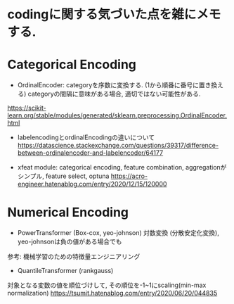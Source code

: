 # codingに関する気づいた点を雑にメモする.

# Categorical Encoding

- OrdinalEncoder: 
categoryを序数に変換する. (1から順番に番号に置き換える) 
categoryの間隔に意味がある場合, 適切ではない可能性がある.

https://scikit-learn.org/stable/modules/generated/sklearn.preprocessing.OrdinalEncoder.html

- labelencodingとordinalEncodingの違いについて
https://datascience.stackexchange.com/questions/39317/difference-between-ordinalencoder-and-labelencoder/64177

- xfeat module: 
categorical encoding, feature combination, aggregationがシンプル, feature select, optuna
https://acro-engineer.hatenablog.com/entry/2020/12/15/120000

# Numerical Encoding

- PowerTransformer (Box-cox, yeo-johnson)
対数変換 (分散安定化変換), yeo-johnsonは負の値がある場合でも

参考: 機械学習のための特徴量エンジニアリング

- QuantileTransformer (rankgauss)

対象となる変数の値を順位づけして, その順位を-1~1にscaling(min-max normalization)
https://tsumit.hatenablog.com/entry/2020/06/20/044835

